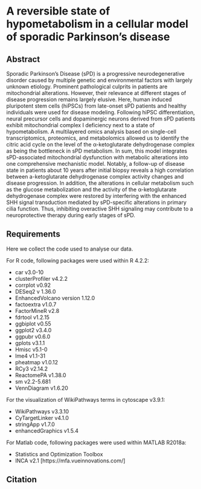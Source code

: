 # A reversible state of hypometabolism in a cellular model of sporadic Parkinson’s disease

## Abstract
Sporadic Parkinson’s Disease (sPD) is a progressive neurodegenerative disorder caused by multiple genetic and environmental factors with largely unknown etiology. Prominent pathological culprits in patients are mitochondrial alterations. However, their relevance at different stages of disease progression remains largely elusive. Here, human induced pluripotent stem cells (hiPSCs) from late-onset sPD patients and healthy individuals were used for disease modeling. Following hiPSC differentiation, neural precursor cells and dopaminergic neurons derived from sPD patients exhibit mitochondrial complex I deficiency next to a state of hypometabolism. A multilayered omics analysis based on single-cell transcriptomics, proteomics, and metabolomics allowed us to identify the citric acid cycle on the level of the α-ketoglutarate dehydrogenase complex as being the bottleneck in sPD metabolism. In sum, this model integrates sPD-associated mitochondrial dysfunction with metabolic alterations into one comprehensive mechanistic model. Notably, a follow-up of disease state in patients about 10 years after initial biopsy reveals a high correlation between a-ketoglutarate dehydrogenase complex activity changes and disease progression. In addition, the alterations in cellular metabolism such as the glucose metabolization and the activity of the α-ketoglutarate dehydrogenase complex were restored by interfering with the enhanced SHH signal transduction mediated by sPD-specific alterations in primary cilia function. Thus, inhibiting overactive SHH signaling may contribute to a neuroprotective therapy during early stages of sPD.

## Requirements
Here we collect the code used to analyse our data. 

For R code, following packages were used within R 4.2.2:
<ul>
<li> car v3.0-10 </li> 
<li> clusterProfiler v4.2.2 </li> 
<li> corrplot v0.92 </li> 
<li> DESeq2 v 1.36.0 </li> 
<li> EnhancedVolcano version 1.12.0 </li> 
<li> factoextra v1.0.7 </li> 
<li> FactorMineR v2.8 </li> 
<li> fdrtool v1.2.15 </li> 
<li> ggbiplot v0.55 </li> 
<li> ggplot2 v3.4.0 </li> 
<li> ggpubr v0.6.0 </li> 
<li> gplots v3.1.1 </li> 
<li> Hmisc v5.1-0 </li> 
<li> lme4 v1.1-31 </li> 
<li> pheatmap v1.0.12 </li> 
<li> RCy3 v2.14.2 </li> 
<li> ReactomePA v1.38.0 </li> 
<li> sm v2.2-5.681 </li> 
<li> VennDiagram v1.6.20 </li> 
</ul>

For the visualization of WikiPathways terms in cytoscape v3.9.1:
<ul>
<li> WikiPathways v3.3.10 </li> 
<li> CyTargetLinker v4.1.0 </li> 
<li> stringApp v1.7.0 </li> 
<li> enhancedGraphics v1.5.4 </li> 
</ul>

For Matlab code, following packages were used within MATLAB R2018a:
<ul>
<li> Statistics and Optimization Toolbox </li> 
<li> INCA v2.1 [https://mfa.vueinnovations.com/] </li> 
</ul>

## Citation
